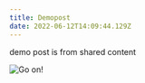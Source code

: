 ```yaml
---
title: Demopost
date: 2022-06-12T14:09:44.129Z
---
```


demo post is from shared content

![Go on!](https://res.cloudinary.com/deepgram/image/upload/v1637245985/sample.jpg)
